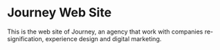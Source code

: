 # Journey Web Site

This is the web site of Journey, an agency that work with companies re-signification, experience design and digital marketing.
